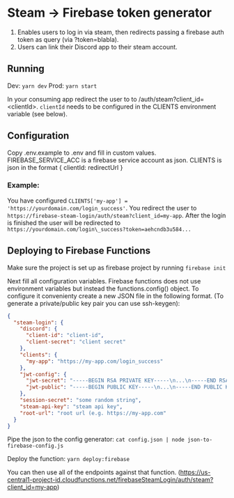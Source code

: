 # Steam -> Firebase token generator

1) Enables users to log in via steam, then redirects passing a firebase auth token as query (via ?token=blabla).
2) Users can link their Discord app to their steam account.

## Running

Dev: ``yarn dev``
Prod: ``yarn start``

In your consuming app redirect the user to to /auth/steam?client_id=\<clientId\>. ``clientId`` needs to be configured in the CLIENTS environment variable (see below).

## Configuration

Copy .env.example to .env and fill in custom values.
FIREBASE\_SERVICE\_ACC is a firebase service account as json.
CLIENTS is json in the format { clientId: redirectUrl }

### Example:

You have configured ```CLIENTS['my-app'] = 'https://yourdomain.com/login_success'```. You redirect the user to ```https://firebase-steam-login/auth/steam?client_id=my-app```. After the login is finished the user will be redirected to ```https://yourdomain.com/login\_success?token=aehcndb3u584...```


## Deploying to Firebase Functions

Make sure the project is set up as firebase project by running ```firebase init```

Next fill all configuration variables. Firebase functions does not use environment variables but instead the functions.config() object. To configure it convenienty create a new JSON file in the following format. (To generate a private/public key pair you can use ssh-keygen):

```json
{
  "steam-login": {
    "discord": {
      "client-id": "client-id",
      "client-secret": "client secret"
    },
    "clients": {
      "my-app": "https://my-app.com/login_success"
    },
    "jwt-config": {
      "jwt-secret": "-----BEGIN RSA PRIVATE KEY-----\n...\n-----END RSA PRIVATE KEY-----\n",
      "jwt-public": "-----BEGIN PUBLIC KEY-----\n...\n-----END PUBLIC KEY-----\n"
    },
    "session-secret": "some random string",
    "steam-api-key": "steam api key",
    "root-url": "root url (e.g. https://my-app.com"
  }
}
```

Pipe the json to the config generator: ```cat config.json | node json-to-firebase-config.js```

Deploy the function: ```yarn deploy:firebase```

You can then use all of the endpoints against that function. (https://us-central1-project-id.cloudfunctions.net/firebaseSteamLogin/auth/steam?client_id=my-app)